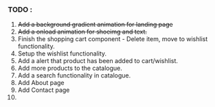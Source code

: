 ### TODO :

1. ~~Add a background gradient animation for landing page~~
1. ~~Add a onload animation for shoeimg and text.~~
1. Finish the shopping cart component - Delete item, move to wishlist functionality.
1. Setup the wishlist functionality.
1. Add a alert that product has been added to cart/wishlist.
1. Add more products to the catalogue.
1. Add a search functionality in catalogue.
1. Add About page
1. Add Contact page
1.